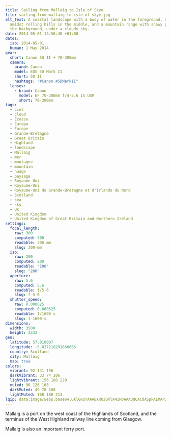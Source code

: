 ```yaml
---
title: Sailing from Mallaig to Isle of Skye
file: sailing-from-mallaig-to-isle-of-skye.jpg
alt_text: A coastal landscape with a body of water in the foreground, a village
  amidst rolling hills in the middle, and a mountain range with snowy peaks in
  the background, under a cloudy sky.
date: 2014-05-01 12:56:40 +01:00
dates:
  iso: 2014-05-01
  human: 1 May 2014
gear:
  short: Canon 5D II + 70-300mm
  camera:
    brand: Canon
    model: EOS 5D Mark II
    short: 5D II
    hashtags: "#Canon #5DMarkII"
  lenses:
    - brand: Canon
      model: EF 70-300mm f/4-5.6 IS USM
      short: 70-300mm
tags:
  - ciel
  - cloud
  - Écosse
  - Europa
  - Europe
  - Grande-Bretagne
  - Great Britain
  - Highland
  - landscape
  - Mallaig
  - mer
  - montagne
  - mountain
  - nuage
  - paysage
  - Royaume Uni
  - Royaume-Uni
  - Royaume-Uni de Grande-Bretagne et d'Irlande du Nord
  - Scotland
  - sea
  - sky
  - UK
  - United Kingdom
  - United Kingdom of Great Britain and Northern Ireland
settings:
  focal_length:
    raw: 300
    computed: 300
    readable: 300 mm
    slug: 300-mm
  iso:
    raw: 200
    computed: 200
    readable: "200"
    slug: "200"
  aperture:
    raw: 5.6
    computed: 5.6
    readable: ƒ/5.6
    slug: f-5-6
  shutter_speed:
    raw: 0.000625
    computed: 0.000625
    readable: 1/1600 s
    slug: 1-1600-s
dimensions:
  width: 3500
  height: 2333
geo:
  latitude: 57.010007
  longitude: -5.827218291666666
  country: Scotland
  city: Mallaig
  map: true
colors:
  vibrant: 92 141 196
  darkVibrant: 33 74 106
  lightVibrant: 156 180 220
  muted: 96 126 168
  darkMuted: 49 78 108
  lightMuted: 168 188 213
lqip: data:image/webp;base64,UklGRuYAAABXRUJQVlA4INoAAADQCACdASpkAEMAP22gvli7NS4lMVoce2AtiWUAznnjgAAdVr8YDaKB4R+cIDMoitqaf4KzOoEe0Rr895ou828hbuTDWlQx6NVzl0R2jy8AAKz3yYAnMhuO5NL+RvvSxm/OfSMljXALdjxNl0ouMzq/OIwb4nDDE26f9cMYKTZyRVwk1NgXRD44Bf3bbgID2EcZmS3x8U6S2K28NBeMOjkjp11x2WC02B8EhEpMxq7c+xOjewpJ0RMthQGDY/6JW7/wOyxXc/FgdxJttYuXpyCVc9nkmei2AAAAAA==
---
```


Mallaig is a port on the west coast of the Highlands of Scotland, and the terminus of the West Highland railway line coming from Glasgow.

Mallaig is also an important ferry port.
